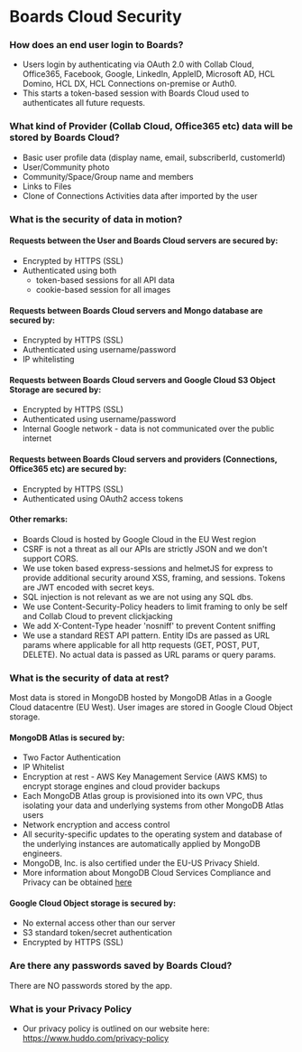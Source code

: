 # Boards Cloud Security

<!-- TOC depthFrom:3 depthTo:3 withLinks:1 updateOnSave:1 orderedList:0 -->

<!-- /TOC -->

### How does an end user login to Boards?
- Users login by authenticating via OAuth 2.0 with Collab Cloud, Office365, Facebook, Google, LinkedIn, AppleID, Microsoft AD, HCL Domino, HCL DX, HCL Connections on-premise or Auth0.
- This starts a token-based session with Boards Cloud used to authenticates all future requests.

### What kind of Provider (Collab Cloud, Office365 etc) data will be stored by Boards Cloud?
- Basic user profile data (display name, email, subscriberId, customerId)
- User/Community photo
- Community/Space/Group name and members
- Links to Files
- Clone of Connections Activities data after imported by the user

### What is the security of data in motion?
#### Requests between the User and Boards Cloud servers are secured by:
- Encrypted by HTTPS (SSL)
- Authenticated using both
  - token-based sessions for all API data
  - cookie-based session for all images

#### Requests between Boards Cloud servers and Mongo database are secured by:
- Encrypted by HTTPS (SSL)
- Authenticated using username/password
- IP whitelisting

#### Requests between Boards Cloud servers and Google Cloud S3 Object Storage are secured by:
- Encrypted by HTTPS (SSL)
- Authenticated using username/password
- Internal Google network - data is not communicated over the public internet

#### Requests between Boards Cloud servers and providers (Connections, Office365 etc) are secured by:
- Encrypted by HTTPS (SSL)
- Authenticated using OAuth2 access tokens

#### Other remarks:
- Boards Cloud is hosted by Google Cloud in the EU West region
- CSRF is not a threat as all our APIs are strictly JSON and we don't support CORS.
- We use token based express-sessions and helmetJS for express to provide additional security around XSS, framing, and sessions. Tokens are JWT encoded with secret keys.
- SQL injection is not relevant as we are not using any SQL dbs.
- We use Content-Security-Policy headers to limit framing to only be self and Collab Cloud to prevent clickjacking
- We add X-Content-Type header 'nosniff' to prevent Content sniffing
- We use a standard REST API pattern. Entity IDs are passed as URL params where applicable for all http requests (GET, POST, PUT, DELETE). No actual data is passed as URL params or query params.

### What is the security of data at rest?
Most data is stored in MongoDB hosted by MongoDB Atlas in a Google Cloud datacentre (EU West).  User images are stored in Google Cloud Object storage.

#### MongoDB Atlas is secured by:
- Two Factor Authentication
- IP Whitelist
- Encryption at rest - AWS Key Management Service (AWS KMS) to encrypt storage engines and cloud provider backups
- Each MongoDB Atlas group is provisioned into its own VPC, thus isolating your data and underlying systems from other MongoDB Atlas users
- Network encryption and access control
- All security-specific updates to the operating system and database of the underlying instances are automatically applied by MongoDB engineers.
- MongoDB, Inc. is also certified under the EU-US Privacy Shield.
- More information about MongoDB Cloud Services Compliance and Privacy can be obtained [here](https://www.mongodb.com/cloud/compliance)

#### Google Cloud Object storage is secured by:
- No external access other than our server
- S3 standard token/secret authentication
- Encrypted by HTTPS (SSL)

### Are there any passwords saved by Boards Cloud?
There are NO passwords stored by the app.

### What is your Privacy Policy

- Our privacy policy is outlined on our website here: https://www.huddo.com/privacy-policy
